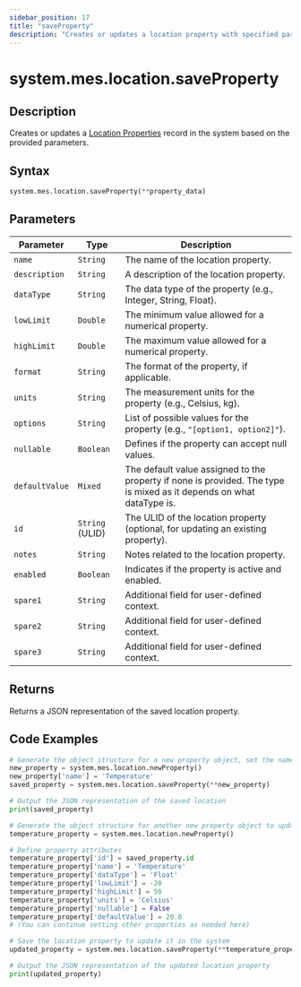 ```yaml
---
sidebar_position: 17
title: "saveProperty"
description: "Creates or updates a location property with specified parameters."
---
```


# system.mes.location.saveProperty

## Description

Creates or updates a [Location Properties](../../data-model/location-model/location-property) record in the system based on the provided parameters.

## Syntax
```python
system.mes.location.saveProperty(**property_data)
```

## Parameters

| Parameter      | Type            | Description                                                                                                          |
|----------------|-----------------|----------------------------------------------------------------------------------------------------------------------|
| `name`         | `String`        | The name of the location property.                                                                                   |
| `description`  | `String`        | A description of the location property.                                                                              |
| `dataType`     | `String`        | The data type of the property (e.g., Integer, String, Float).                                                        |
| `lowLimit`     | `Double`        | The minimum value allowed for a numerical property.                                                                  |
| `highLimit`    | `Double`        | The maximum value allowed for a numerical property.                                                                  |
| `format`       | `String`        | The format of the property, if applicable.                                                                           |
| `units`        | `String`        | The measurement units for the property (e.g., Celsius, kg).                                                          |
| `options`      | `String`        | List of possible values for the property (e.g., `"[option1, option2]"`).                                             |
| `nullable`     | `Boolean`       | Defines if the property can accept null values.                                                                      |
| `defaultValue` | `Mixed`         | The default value assigned to the property if none is provided. The type is mixed as it depends on what dataType is. |
| `id`           | `String` (ULID) | The ULID of the location property (optional, for updating an existing property).                                     |
| `notes`        | `String`        | Notes related to the location property.                                                                              |
| `enabled`      | `Boolean`       | Indicates if the property is active and enabled.                                                                     |
| `spare1`       | `String`        | Additional field for user-defined context.                                                                           |
| `spare2`       | `String`        | Additional field for user-defined context.                                                                           |
| `spare3`       | `String`        | Additional field for user-defined context.                                                                           |

## Returns

Returns a JSON representation of the saved location property.

## Code Examples

```python
# Generate the object structure for a new property object, set the name and save it
new_property = system.mes.location.newProperty()
new_property['name'] = 'Temperature'
saved_property = system.mes.location.saveProperty(**new_property)

# Output the JSON representation of the saved location
print(saved_property)

# Generate the object structure for another new property object to update the previous property
temperature_property = system.mes.location.newProperty()

# Define property attributes
temperature_property['id'] = saved_property.id
temperature_property['name'] = 'Temperature'
temperature_property['dataType'] = 'Float'
temperature_property['lowLimit'] = -20
temperature_property['highLimit'] = 50
temperature_property['units'] = 'Celsius'
temperature_property['nullable'] = False
temperature_property['defaultValue'] = 20.0
# (You can continue setting other properties as needed here)

# Save the location property to update it in the system
updated_property = system.mes.location.saveProperty(**temperature_property)

# Output the JSON representation of the updated location property
print(updated_property)
```